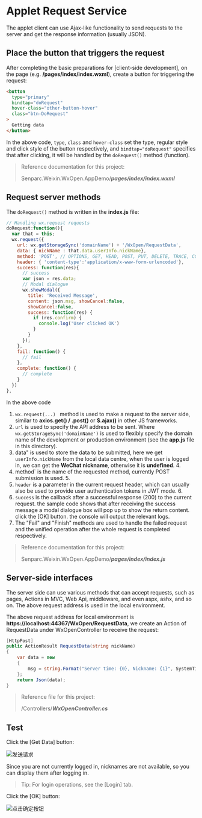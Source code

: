 # Applet Request Service

The applet client can use Ajax-like functionality to send requests to the server and get the response information (usually JSON).

## Place the button that triggers the request

After completing the basic preparations for [client-side development], on the page (e.g. **/pages/index/index.wxml**), create a button for triggering the request:

```html
<button
  type="primary"
  bindtap="doRequest"
  hover-class="other-button-hover"
  class="btn-DoRequest"
>
  Getting data
</button>
```

In the above code, `type`, `class` and `hover-class` set the type, regular style and click style of the button respectively, and `bindtap="doRequest"` specifies that after clicking, it will be handled by the `doRequest()` method (function).

> Reference documentation for this project:
>
> Senparc.Weixin.WxOpen.AppDemo/**_pages/index/index.wxml_**

## Request server methods

The `doRequest()` method is written in the **index.js** file:

```js
// Handling wx.request requests
doRequest:function(){
  var that = this;
  wx.request({
    url: wx.getStorageSync('domainName') + '/WxOpen/RequestData',
    data: { nickName : that.data.userInfo.nickName},
    method: 'POST', // OPTIONS, GET, HEAD, POST, PUT, DELETE, TRACE, CONNECT
    header: { 'content-type':'application/x-www-form-urlencoded'},
    success: function(res){
      // success
      var json = res.data;
      // Modal dialogue
      wx.showModal({
        title: 'Received Message',
        content: json.msg, showCancel:false,
        showCancel:false,
        success: function(res) {
          if (res.confirm) {
            console.log('User clicked OK')
          }
        }
      });
    },
    fail: function() {
      // fail
    },
    complete: function() {
      // complete
    }
  })
},
```

In the above code

1. `wx.request(...) ` method is used to make a request to the server side, similar to **axios.get() / .post()** or **$.ajax()** in other JS frameworks.
2. `url` is used to specify the API address to be sent. Where `wx.getStorageSync('domainName')` is used to flexibly specify the domain name of the development or production environment (see the **app.js** file in this directory).
3. data" is used to store the data to be submitted, here we get `userInfo.nickName` from the local data centre, when the user is logged in, we can get the **WeChat nickname**, otherwise it is **undefined**. 4.
4. method` is the name of the requested method, currently POST submission is used. 5.
5. `header` is a parameter in the current request header, which can usually also be used to provide user authentication tokens in JWT mode. 6.
6. `success` is the callback after a successful response (200) to the current request. the sample code shows that after receiving the success message a modal dialogue box will pop up to show the return content. click the [OK] button. the console will output the relevant logs.
7. The "Fail" and "Finish" methods are used to handle the failed request and the unified operation after the whole request is completed respectively.

> Reference documentation for this project:
>
> Senparc.Weixin.WxOpen.AppDemo/**_pages/index/index.js_**

## Server-side interfaces

The server side can use various methods that can accept requests, such as pages, Actions in MVC, Web Api, middleware, and even aspx, ashx, and so on. The above request address is used in the local environment.

The above request address for local environment is **https://localhost:44367/WxOpen/RequestData**, we create an Action of RequestData under WxOpenController to receive the request:

```c#
[HttpPost]
public ActionResult RequestData(string nickName)
{
    var data = new
    {
        msg = string.Format("Server time: {0}, Nickname: {1}", SystemTime.Now.LocalDateTime, nickName)
    };
    return Json(data);
}
```

> Reference file for this project:
>
> /Controllers/**_WxOpenController.cs_**

## Test

Click the [Get Data] button:

![发送请求](https://sdk.weixin.senparc.com/Docs/WxOpen/images/use-request-01.png)

Since you are not currently logged in, nicknames are not available, so you can display them after logging in.

> Tip: For login operations, see the [Login] tab.

Click the [OK] button:

![点击确定按钮](https://sdk.weixin.senparc.com/Docs/WxOpen/images/use-request-02.png)
